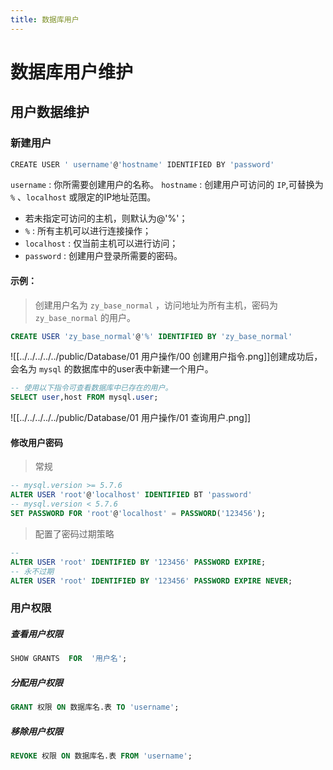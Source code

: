 ```yaml
---
title: 数据库用户
---
```


# 数据库用户维护
## 用户数据维护
### 新建用户
``` bash
CREATE USER ' username'@'hostname' IDENTIFIED BY 'password'
```
`username` : 你所需要创建用户的名称。
`hostname` : 创建用户可访问的 `IP`,可替换为 `%` 、`localhost` 或限定的IP地址范围。
- 若未指定可访问的主机，则默认为@'%'；
- `%` : 所有主机可以进行连接操作；
- `localhost` : 仅当前主机可以进行访问；
- `password` : 创建用户登录所需要的密码。

#### 示例：
>创建用户名为 `zy_base_normal` ，访问地址为所有主机，密码为 `zy_base_normal` 的用户。
``` sql
CREATE USER 'zy_base_normal'@'%' IDENTIFIED BY 'zy_base_normal'
```
![[../../../../../public/Database/01 用户操作/00 创建用户指令.png]]创建成功后，会名为 `mysql` 的数据库中的user表中新建一个用户。
``` sql
-- 使用以下指令可查看数据库中已存在的用户。
SELECT user,host FROM mysql.user;
```
![[../../../../../public/Database/01 用户操作/01 查询用户.png]]
#### 修改用户密码
> 常规
```sql
-- mysql.version >= 5.7.6
ALTER USER 'root'@'localhost' IDENTIFIED BT 'password'
-- mysql.version < 5.7.6
SET PASSWORD FOR 'root'@'localhost' = PASSWORD('123456');

```
> 配置了密码过期策略
```sql
-- 
ALTER USER 'root' IDENTIFIED BY '123456' PASSWORD EXPIRE;
-- 永不过期
ALTER USER 'root' IDENTIFIED BY '123456' PASSWORD EXPIRE NEVER;
```

### 用户权限

##### 查看用户权限
```sql
SHOW GRANTS  FOR  '用户名';
```
##### 分配用户权限
``` sql
GRANT 权限 ON 数据库名.表 TO 'username';
```

##### 移除用户权限
```sql
REVOKE 权限 ON 数据库名.表 FROM 'username';
```
